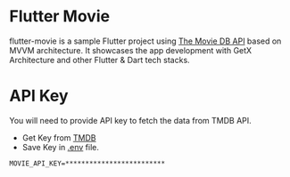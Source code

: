 # Flutter Movie
flutter-movie is a sample Flutter project using [The Movie DB API](https://developers.themoviedb.org/3/getting-started/introduction) based on MVVM architecture. It showcases the app development with GetX Architecture and other Flutter & Dart tech stacks.

# API Key
You will need to provide API key to fetch the data from TMDB API.
- Get Key from [TMDB](https://www.themoviedb.org/settings/api)
- Save Key in [.env](https://pub.dev/packages/flutter_dotenv) file.
```
MOVIE_API_KEY=*************************
```
